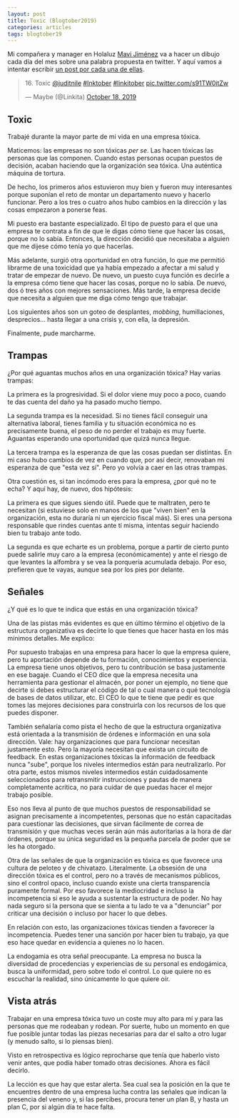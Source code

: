 ```yaml
---
layout: post
title: Toxic (Blogtober2019)
categories: articles
tags: blogtober19
---
```


Mi compañera y manager en Holaluz [Mavi Jiménez](https://twitter.com/Linkita) va a hacer un dibujo cada día del mes sobre una palabra propuesta en twitter. Y aquí vamos a intentar escribir [un post por cada una de ellas](https://franiglesias.github.io/blogtober19-status/).

<blockquote class="twitter-tweet" data-conversation="none" data-theme="dark"><p lang="en" dir="ltr">16. Toxic <a href="https://twitter.com/juditnile?ref_src=twsrc%5Etfw">@juditnile</a> <a href="https://twitter.com/hashtag/Inktober?src=hash&amp;ref_src=twsrc%5Etfw">#Inktober</a> <a href="https://twitter.com/hashtag/linkitober?src=hash&amp;ref_src=twsrc%5Etfw">#linkitober</a> <a href="https://t.co/s91TW0itZw">pic.twitter.com/s91TW0itZw</a></p>&mdash; Maybe (@Linkita) <a href="https://twitter.com/Linkita/status/1185292915024809984?ref_src=twsrc%5Etfw">October 18, 2019</a></blockquote> <script async src="https://platform.twitter.com/widgets.js" charset="utf-8"></script>

## Toxic

Trabajé durante la mayor parte de mi vida en una empresa tóxica.

Maticemos: las empresas no son tóxicas *per se*. Las hacen tóxicas las personas que las componen. Cuando estas personas ocupan puestos de decisión, acaban haciendo que la organización sea tóxica. Una auténtica máquina de tortura.

De hecho, los primeros años estuvieron muy bien y fueron muy interesantes porque suponían el reto de montar un departamento nuevo y hacerlo funcionar. Pero a los tres o cuatro años hubo cambios en la dirección y las cosas empezaron a ponerse feas.

Mi puesto era bastante especializado. El tipo de puesto para el que una empresa te contrata a fin de que le digas cómo tiene que hacer las cosas, porque no lo sabía. Entonces, la dirección decidió que necesitaba a alguien que me dijese cómo tenía yo que hacerlas.

Más adelante, surgió otra oportunidad en otra función, lo que me permitió librarme de una toxicidad que ya había empezado a afectar a mi salud y tratar de empezar de nuevo. De nuevo, un puesto cuya función es decirle a la empresa cómo tiene que hacer las cosas, porque no lo sabía. De nuevo, dos ó tres años con mejores sensaciones. Más tarde, la empresa decide que necesita a alguien que me diga cómo tengo que trabajar.

Los siguientes años son un goteo de desplantes, *mobbing*, humillaciones, desprecios… hasta llegar a una crisis y, con ella, la depresión.

Finalmente, pude marcharme.

## Trampas

¿Por qué aguantas muchos años en una organización tóxica? Hay varias trampas:

La primera es la progresividad. Si el dolor viene muy poco a poco, cuando te das cuenta del daño ya ha pasado mucho tiempo.

La segunda trampa es la necesidad. Si no tienes fácil conseguir una alternativa laboral, tienes familia y tu situación económica no es precisamente buena, el peso de no perder el trabajo es muy fuerte. Aguantas esperando una oportunidad que quizá nunca llegue.

La tercera trampa es la esperanza de que las cosas puedan ser distintas. En mi caso hubo cambios de vez en cuando que, por así decir, renovaban mi esperanza de que "esta vez sí". Pero yo volvía a caer en las otras trampas.

Otra cuestión es, si tan incómodo eres para la empresa, ¿por qué no te echa? Y aquí hay, de nuevo, dos hipótesis:

La primera es que sigues siendo útil. Puede que te maltraten, pero te necesitan (si estuviese solo en manos de los que "viven bien" en la organización, esta no duraría ni un ejercicio fiscal más). Si eres una persona responsable que rindes cuentas ante tí misma, intentas seguir haciendo bien tu trabajo ante todo.

La segunda es que echarte es un problema, porque a partir de cierto punto puede salirle muy caro a la empresa (económicamente) y ante el riesgo de que levantes la alfombra y se vea la porquería acumulada debajo. Por eso, prefieren que te vayas, aunque sea por los pies por delante.

## Señales

¿Y qué es lo que te indica que estás en una organización tóxica?

Una de las pistas más evidentes es que en último término el objetivo de la estructura organizativa es decirte lo que tienes que hacer hasta en los más mínimos detalles. Me explico:

Por supuesto trabajas en una empresa para hacer lo que la empresa quiere, pero tu aportación depende de tu formación, conocimientos y experiencia. La empresa tiene unos objetivos, pero tu contribución se basa justamente en ese bagaje. Cuando el CEO dice que la empresa necesita una herramienta para gestionar el almacén, por poner un ejemplo, no tiene que decirte si debes estructurar el código de tal o cual manera o qué tecnología de bases de datos utilizar, etc. El CEO lo que te tiene que pedir es que tomes las mejores decisiones para construirla con los recursos de los que puedes disponer.

También señalaría como pista el hecho de que la estructura organizativa está orientada a la transmisión de órdenes e información en una sola dirección. Vale: hay organizaciones que para funcionar necesitan justamente esto. Pero la mayoría necesitan que exista un circuito de feedback. En estas organizaciones tóxicas la información de feedback nunca "sube", porque los niveles intermedios están para neutralizarlo. Por otra parte, estos mismos niveles intermedios están cuidadosamente seleccionados para retransmitir instrucciones y pautas de manera completamente acrítica, no para cuidar de que puedas hacer el mejor trabajo posible.

Eso nos lleva al punto de que muchos puestos de responsabilidad se asignan precisamente a incompetentes, personas que no están capacitadas para cuestionar las decisiones, que sirvan fácilmente de correa de transmisión y que muchas veces serán aún más autoritarias a la hora de dar órdenes, porque su única seguridad es la pequeña parcela de poder que se les ha otorgado.

Otra de las señales de que la organización es tóxica es que favorece una cultura de peloteo y de chivatazo. Literalmente. La obsesión de una dirección tóxica es el control, pero no a través de mecanismos públicos, sino el control opaco, incluso cuando existe una cierta transparencia puramente formal. Por eso favorece la mediocridad e incluso la incompetencia si eso le ayuda a sustentar la estructura de poder. No hay nada seguro si la persona que se sienta a tu lado te va a "denunciar" por criticar una decisión o incluso por hacer lo que debes.

En relación con esto, las organizaciones tóxicas tienden a favorecer la incompetencia. Puedes tener una sanción por hacer bien tu trabajo, ya que eso hace quedar en evidencia a quienes no lo hacen.

La endogamia es otra señal preocupante. La empresa no busca la diversidad de procedencias y experiencias de su personal es endogámica, busca la uniformidad, pero sobre todo el control. Lo que quiere no es escuchar la realidad, sino únicamente lo que quiere oír.

## Vista atrás

Trabajar en una empresa tóxica tuvo un coste muy alto para mí y para las personas que me rodeaban y rodean. Por suerte, hubo un momento en que fue posible juntar todas las piezas necesarias para dar el salto a otro lugar (y menudo salto, si lo piensas bien).

Visto en retrospectiva es lógico reprocharse que tenía que haberlo visto venir antes, que podía haber tomado otras decisiones. Ahora es fácil decirlo.

La lección es que hay que estar alerta. Sea cual sea la posición en la que te encuentres dentro de una empresa lucha contra las señales que indican la presencia del veneno y, si las percibes, procura tener un plan B, y hasta un plan C, por si algún día te hace falta.



